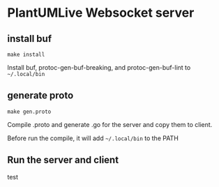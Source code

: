 # PlantUMLive Websocket server

## install buf 

`make install`

Install buf, protoc-gen-buf-breaking, and protoc-gen-buf-lint to `~/.local/bin` 

## generate proto

`make gen.proto`

Compile .proto and generate .go for the server and copy them to client.

Before run the compile, it will add `~/.local/bin` to the PATH

## Run the server and client

test






